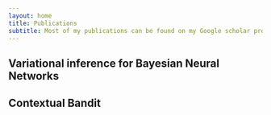 ```yaml
---
layout: home
title: Publications
subtitle: Most of my publications can be found on my Google scholar profile, below they are classified by themes.
---
```


## Variational inference for Bayesian Neural Networks

## Contextual Bandit

## 
